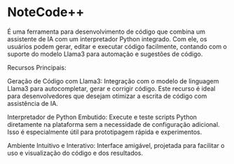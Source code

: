 # NoteCode++

É uma ferramenta para desenvolvimento de código que combina um assistente de IA com um interpretador Python integrado. Com ele, os usuários podem gerar, editar e executar código facilmente, contando com o suporte do modelo Llama3 para automação e sugestões de código.

Recursos Principais:

Geração de Código com Llama3: Integração com o modelo de linguagem Llama3 para autocompletar, gerar e corrigir código. Este recurso é ideal para desenvolvedores que desejam otimizar a escrita de código com assistência de IA.

Interpretador de Python Embutido: Execute e teste scripts Python diretamente na plataforma sem a necessidade de configuração adicional. Isso é especialmente útil para prototipagem rápida e experimentos.

Ambiente Intuitivo e Interativo: Interface amigável, projetada para facilitar o uso e visualização do código e dos resultados.
